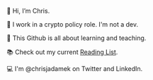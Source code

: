 👋 Hi, I’m Chris.  

💼 I work in a crypto policy role. I'm not a dev. 

📓 This Github is all about learning and teaching. 

📚 Check out my current [Reading List](/readingList.md). 

💻 I'm @chrisjadamek on Twitter and LinkedIn. 


